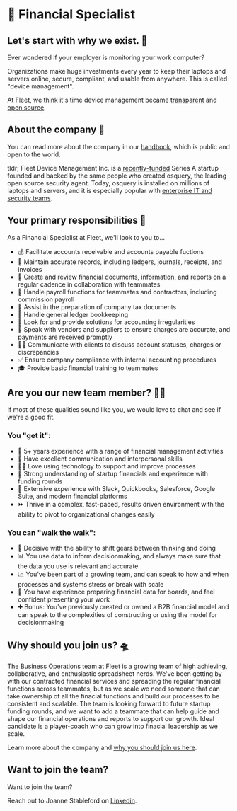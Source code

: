 #  🔦 Financial Specialist

## Let's start with why we exist. 📡

Ever wondered if your employer is monitoring your work computer?

Organizations make huge investments every year to keep their laptops and servers online, secure, compliant, and usable from anywhere. This is called "device management".

At Fleet, we think it's time device management became [transparent](https://fleetdm.com/transparency) and [open source](https://fleetdm.com/handbook/company#open-source).

## About the company 🌈

You can read more about the company in our [handbook](https://fleetdm.com/handbook/company), which is public and open to the world.

tldr; Fleet Device Management Inc. is a [recently-funded](https://techcrunch.com/2022/04/28/fleet-nabs-20m-to-enable-enterprises-to-manage-their-devices/) Series A startup founded and backed by the same people who created osquery, the leading open source security agent. Today, osquery is installed on millions of laptops and servers, and it is especially popular with [enterprise IT and security teams](https://www.linuxfoundation.org/press/press-release/the-linux-foundation-announces-intent-to-form-new-foundation-to-support-osquery-community).

## Your primary responsibilities 🔭

As a Financial Specialist at Fleet, we'll look to you to…

- 💰 Facilitate accounts receivable and accounts payable fuctions
- 🧾 Maintain accurate records, including ledgers, journals, receipts, and invoices
- 📝 Create and review financial documents, information, and reports on a regular cadence in collaboration with teammates
- 🤑 Handle payroll functions for teammates and contractors, including commission payroll
- 💸 Assist in the preparation of company tax documents
- 📓 Handle general ledger bookkeeping 
- 👀 Look for and provide solutions for accounting irregularities
- 📣 Speak with vendors and suppliers to ensure charges are accurate, and payments are received promptly
- 🧑‍💻 Communicate with clients to discuss account statuses, charges or discrepancies
- ✅ Ensure company compliance with internal accounting procedures
- 🎓 Provide basic financial training to teammates
  
## Are you our new team member? 🧑‍🚀

If most of these qualities sound like you, we would love to chat and see if we're a good fit.

### You "get it":

- 🦉 5+ years experience with a range of financial management activities
- 📣 Have excellent communication and interpersonal skills
- 🧑‍💻 Love using technology to support and improve processes
- 👀 Strong understanding of startup financials and experience with funding rounds
- 🧪 Extensive experience with Slack, Quickbooks, Salesforce, Google Suite, and modern financial platforms
- ⏩ Thrive in a complex, fast-paced, results driven environment with the ability to pivot to organizational changes easily

### You can "walk the walk":

- 🤝 Decisive with the ability to shift gears between thinking and doing
- 📊 You use data to inform decisionmaking, and always make sure that the data you use is relevant and accurate
- 📈 You've been part of a growing team, and can speak to how and when processes and systems stress or break with scale
- 🎤 You have experience preparing financial data for boards, and feel confident presenting your work
- ➕ Bonus: You've previously created or owned a B2B financial model and can speak to the complexities of constructing or using the model for decisionmaking

## Why should you join us? 🛸

The Business Operations team at Fleet is a growing team of high achieving, collaborative, and enthusiastic spreadsheet nerds.
We've been getting by with our contracted financial services and spreading the regular financial functions across teammates, but as we scale we need someone that can take ownership of all the finacial functions and build our processes to be consistent and scalable.
The team is looking forward to future startup funding rounds, and we want to add a teammate that can help guide and shape our financial operations and reports to support our growth.
Ideal candidate is a player-coach who can grow into finacial leadership as we scale.

Learn more about the company and [why you should join us here](https://fleetdm.com/handbook/company#is-it-any-good).

## Want to join the team?

Want to join the team?

Reach out to Joanne Stableford on [Linkedin](https://www.linkedin.com/in/joanne-stableford/).

<meta name="maintainedBy" value="jostableford">
